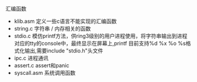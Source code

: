 汇编函数
* klib.asm	定义一些c语言不能实现的汇编函数
* string.c	字符串 / 内存相关的函数
* stdio.c	模仿printf方法，供ring3级别的用户进程使用，将字符串输出到进程对应的tty的console中，最终显示在屏幕上,printf 目前支持%d %x %o %s格式化输出,需要include "stdio.h"头文件
* ipc.c		进程通讯
* assert.c	assert和panic
* syscall.asm	系统调用函数 
